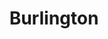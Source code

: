 ---
title: "Burlington"
url: /laredo/burlington-northeast-bob-bullock-loop/
shop: department store
---